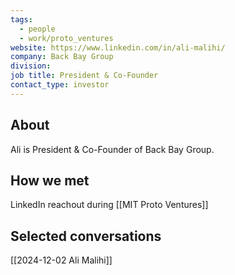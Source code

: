 ```yaml
---
tags:
  - people
  - work/proto_ventures
website: https://www.linkedin.com/in/ali-malihi/
company: Back Bay Group
division: 
job title: President & Co-Founder
contact_type: investor
---
```

## About
Ali is President & Co-Founder of Back Bay Group.

## How we met
LinkedIn reachout during [[MIT Proto Ventures]]

## Selected conversations
[[2024-12-02 Ali Malihi]]